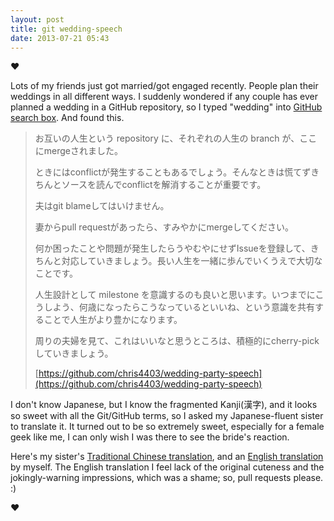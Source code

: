 ```yaml
---
layout: post
title: git wedding-speech
date: 2013-07-21 05:43
---
```


&hearts;

Lots of my friends just got married/got engaged recently. People plan their weddings in all different ways. I suddenly wondered if any couple has ever planned a wedding in a GitHub repository, so I typed "wedding" into [GitHub search box](https://github.com/blog/1381-a-whole-new-code-search). And found this.

> お互いの人生という repository に、それぞれの人生の branch が、ここにmergeされました。
> 
> ときにはconflictが発生することもあるでしょう。そんなときは慌てずきちんとソースを読んでconflictを解消することが重要です。
> 
> 夫はgit blameしてはいけません。
> 
> 妻からpull requestがあったら、すみやかにmergeしてください。
> 
> 何か困ったことや問題が発生したらうやむやにせずIssueを登録して、きちんと対応していきましょう。長い人生を一緒に歩んでいくうえで大切なことです。
> 
> 人生設計として milestone を意識するのも良いと思います。いつまでにこうしよう、何歳になったらこうなっているといいね、という意識を共有することで人生がより豊かになります。
> 
> 周りの夫婦を見て、これはいいなと思うところは、積極的にcherry-pickしていきましょう。
> 
> [https://github.com/chris4403/wedding-party-speech](https://github.com/chris4403/wedding-party-speech)

I don't know Japanese, but I know the fragmented Kanji(漢字), and it looks so sweet with all the Git/GitHub terms, so I asked my Japanese-fluent sister to translate it. It turned out to be so extremely sweet, especially for a female geek like me, I can only wish I was there to see the bride's reaction.

Here's my sister's [Traditional Chinese translation](https://github.com/muan/wedding-party-speech/blob/master/speech-zh-tw.md), and an [English translation](https://github.com/muan/wedding-party-speech/blob/master/speech-en.md) by myself. The English translation I feel lack of the original cuteness and the jokingly-warning impressions, which was a shame; so, pull requests please. :)

&hearts;